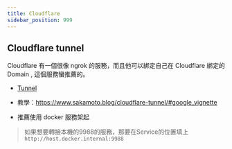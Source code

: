 ```yaml
---
title: Cloudflare
sidebar_position: 999
---
```


## Cloudflare tunnel
Cloudflare 有一個很像 ngrok 的服務，而且他可以綁定自己在 Cloudflare 綁定的 Domain , 這個服務蠻推薦的。
- [Tunnel](https://www.cloudflare.com/zh-tw/products/tunnel/)
- 教學：https://www.sakamoto.blog/cloudflare-tunnel/#google_vignette

- 推薦使用 docker 服務架起
> 如果想要轉接本機的9988的服務，那要在Service的位置填上`http://host.docker.internal:9988`